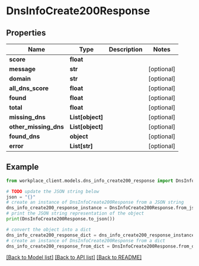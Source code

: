 # DnsInfoCreate200Response


## Properties

Name | Type | Description | Notes
------------ | ------------- | ------------- | -------------
**score** | **float** |  | 
**message** | **str** |  | [optional] 
**domain** | **str** |  | [optional] 
**all_dns_score** | **float** |  | [optional] 
**found** | **float** |  | [optional] 
**total** | **float** |  | [optional] 
**missing_dns** | **List[object]** |  | [optional] 
**other_missing_dns** | **List[object]** |  | [optional] 
**found_dns** | **object** |  | [optional] 
**error** | **List[str]** |  | [optional] 

## Example

```python
from workplace_client.models.dns_info_create200_response import DnsInfoCreate200Response

# TODO update the JSON string below
json = "{}"
# create an instance of DnsInfoCreate200Response from a JSON string
dns_info_create200_response_instance = DnsInfoCreate200Response.from_json(json)
# print the JSON string representation of the object
print(DnsInfoCreate200Response.to_json())

# convert the object into a dict
dns_info_create200_response_dict = dns_info_create200_response_instance.to_dict()
# create an instance of DnsInfoCreate200Response from a dict
dns_info_create200_response_from_dict = DnsInfoCreate200Response.from_dict(dns_info_create200_response_dict)
```
[[Back to Model list]](../README.md#documentation-for-models) [[Back to API list]](../README.md#documentation-for-api-endpoints) [[Back to README]](../README.md)


